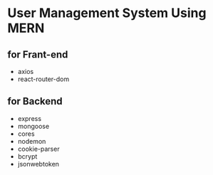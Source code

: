 # User Management System Using MERN

## for Frant-end

- axios
- react-router-dom

## for Backend

- express
- mongoose
- cores
- nodemon
- cookie-parser
- bcrypt
- jsonwebtoken